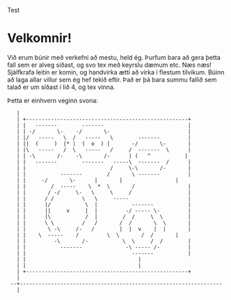 Test

Velkomnir!
==========

Við erum búnir með verkefni að mestu, held ég. Þurfum bara að gera þetta fall sem er alveg síðast, og svo tex með keyrslu dæmum etc. Næs næs!
Sjálfkrafa leitin er komin, og handvirka ætti að virka í flestum tilvikum. Búinn að laga allar villur sem ég hef tekið eftir.
Það er þá bara summu fallið sem talað er um síðast í lið 4, og tex vinna.

Þetta er einhvern veginn svona:



       |
       | +----------------------------------------------------+
       | |   -------   	    -------    	       	     	      |
       | | -/  	    \- 	  -/       \-  	       	     	      |
       | |/   -----   \  /   -----   \        -------	      |
       | ||  (     )  |* |  (  o  ) |       -/       \-	      |
       | |\   -----   /  \   -----   /     /  -------  \      |
       | | -\       /- 	  -\       /-      | (   ^           |
       | |   -------        -------   -----\  -------  /      |
       | |                           / 	   \-\       /-	      |
       | |           -------        /       \ ------- 	      |
       | |	   -/	    \- 	    |       |        	      |
       | |        /  -----    \  *  \       /        	      |
       | |       / -/     \-   \     \     /         	      |
       | |      / /         \   \     -----           	      |
       | |      |/           \  |           -------    	      |
       | |     	||     v     |  |    	  -/ ----- \-  	      |
       | |      |\           /  |        /  /     \  \        |
       | |      \ \  	    /   /       /  /       \  \       |
       | |       \ -\     /-   /        |  |  v    |  |       |
       | |	  \  -----    /         \  \       /  /       |
       | |         -\       /-           \  \     /  /        |
       | |           -------              -\ ----- /-  	      |
       | |                                  -------    	      |
       | |				      	      	      |
       | |				            	      |
       | +----------------------------------------------------+
       |
     --+-----------------------------------------------------------------
       |
